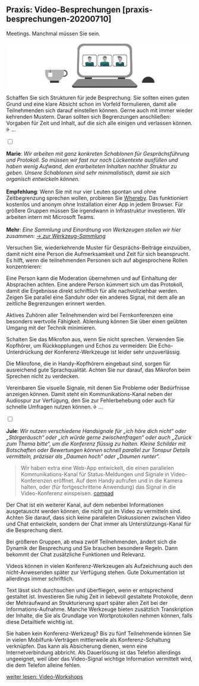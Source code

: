 ## Praxis: Video-Besprechungen [praxis-besprechungen-20200710]

Meetings. Manchmal müssen Sie sein.

![](Folie14.png)

Schaffen Sie sich Strukturen für jede Besprechung. Sie sollten einen guten Grund und eine klare Absicht schon im Vorfeld formulieren, damit alle Teilnehmenden sich darauf einstellen können. Gerne auch mit immer wieder kehrenden Mustern. Daran sollten sich Begrenzungen anschließen: Vorgaben für Zeit und Inhalt, auf die sich alle einigen und verlassen können. <label for="aside--schaffen-sie-sich" class="aside-toggle" role="button" aria-pressed="false" aria-label="Randbemerkung anzeigen" onkeypress="toggleButtonKeyPress()" onclick="toggleButtonClick()" tabindex="0">⨭ …</label>

<input id="aside--schaffen-sie-sich" type="checkbox" class="aside-toggle"/>

**Marie**: *Wir arbeiten mit ganz konkreten Schablonen für Gesprächsführung und Protokoll. So müssen wir fast nur noch Lückentexte ausfüllen und haben wenig Aufwand, den erarbeiteten Inhalten nachher Struktur zu geben. Unsere Schablonen sind sehr minimalistisch, damit sie sich organisch entwickeln können.*
<br><br>
**Empfehlung**: Wenn Sie mit nur vier Leuten spontan und ohne Zeitbegrenzung sprechen wollen, probieren Sie [Whereby](https://whereby.com). Das funktioniert kostenlos und anonym ohne Installation einer App in jedem Browser. Für größere Gruppen müssen Sie irgendwann in Infrastruktur investieren. Wir arbeiten intern mit Microsoft Teams.
<br><br>
**Mehr**: *Eine Sammlung und Einordnung von Werkzeugen stellen wir hier zusammen: <a href="/werkzeug-sammlung" title="mehr über Tagesplanung und Struktur von Arbeit erfahren"><span aria-hidden="true">→ </span>zur Werkzeug-Sammlung</a>*


Versuchen Sie, wiederkehrende Muster für Gesprächs-Beiträge einzuüben, damit nicht eine Person die Aufmerksamkeit und Zeit für sich beansprucht. Es hilft, wenn die teilnehmenden Personen sich auf abgesprochene Rollen konzentrieren:

Eine Person kann die Moderation übernehmen und auf Einhaltung der Absprachen achten. Eine andere Person kümmert sich um das Protokoll, damit die Ergebnisse direkt schriftlich für alle nachvollziehbar werden. Zeigen Sie parallel eine Sanduhr oder ein anderes Signal, mit dem alle an zeitliche Begrenzungen erinnert werden.

Aktives Zuhören aller Teilnehmenden wird bei Fernkonferenzen eine besonders wertvolle Fähigkeit. Ablenkung können Sie über einen geübten Umgang mit der Technik minimieren.

Schalten Sie das Mikrofon aus, wenn Sie nicht sprechen. Verwenden Sie Kopfhörer, um Rückkopplungen und Echos zu vermeiden: Die Echo-Unterdrückung der Konferenz-Werkzeuge ist leider sehr unzuverlässig.

Die Mikrofone, die in Handy-Kopfhörern eingebaut sind, sorgen für ausreichend gute Sprachqualität. Achten Sie nur darauf, das Mikrofon beim Sprechen nicht zu verdecken.

Vereinbaren Sie visuelle Signale, mit denen Sie Probleme oder Bedürfnisse anzeigen können. Damit steht ein Kommunikations-Kanal neben der Audiospur zur Verfügung, den Sie zur Fehlerbehebung oder auch für schnelle Umfragen nutzen können. <label for="aside--vereinbaren-sie-visuelle" class="aside-toggle" role="button" aria-pressed="false" aria-label="Randbemerkung anzeigen" onkeypress="toggleButtonKeyPress()" onclick="toggleButtonClick()" tabindex="0">⨭ …</label>

<input id="aside--vereinbaren-sie-visuelle" type="checkbox" class="aside-toggle"/>

**Jule**: *Wir nutzen verschiedene Handsignale für „ich höre dich nicht“ oder „Störgeräusch“ oder „ich würde gerne zwischenfragen“ oder auch „Zurück zum Thema bitte“, um die Konferenz flüssig zu halten. Kleine Schilder mit Botschaften oder Bewertungen können schnell parallel zur Tonspur Details vermitteln, präziser als „Daumen hoch“ oder „Daumen runter“.*

> Wir haben extra eine Web-App entwickelt, die einen parallelen Kommunikations-Kanal für Status-Meldungen und Signale in Video-Konferenzen eröffnet. Auf dem Handy aufrufen und in die Kamera halten, oder (für fortgeschrittene Anwendung) das Signal in die Video-Konferenz einspeisen. [compad](https://compad.pxi.gmbh)


Der Chat ist ein weiterer Kanal, auf dem nebenbei Informationen ausgetauscht werden können, die nicht gut im Video zu vermitteln sind. Achten Sie darauf, dass sich keine parallelen Diskussionen zwischen Video und Chat entwickeln, sondern der Chat immer als Unterstützungs-Kanal für die Besprechung dient.

Bei größeren Gruppen, ab etwa zwölf Teilnehmenden, ändert sich die Dynamik der Besprechung und Sie brauchen besondere Regeln. Dann bekommt der Chat zusätzliche Funktionen und Relevanz.

Videos können in vielen Konferenz-Werkzeugen als Aufzeichnung auch den nicht-Anwesenden später zur Verfügung stehen. Gute Dokumentation ist allerdings immer schriftlich.

Text lässt sich durchsuchen und überfliegen, wenn er entsprechend gestaltet ist. Investieren Sie ruhig Zeit in liebevoll gestaltete Protokolle, denn der Mehraufwand an Strukturierung spart später allen Zeit bei der Informations-Aufnahme. Manche Werkzeuge bieten zusätzlich Transkription der Inhalte, die Sie als Grundlage von Wortprotokollen nehmen können, falls diese Detailtiefe wichtig ist.

Sie haben kein Konferenz-Werkzeug? Bis zu fünf Teilnehmende können Sie in vielen Mobilfunk-Verträgen mittlerweile als Konferenz-Schaltung verknüpfen. Das kann als Absicherung dienen, wenn eine Internetverbindung abbricht. Als Dauerlösung ist das Telefon allerdings ungeeignet, weil über das Video-Signal wichtige Information vermittelt wird, die dem Telefon alleine fehlen.

[weiter lesen: Video-Workshops](#praxis-workshops-20200710)
